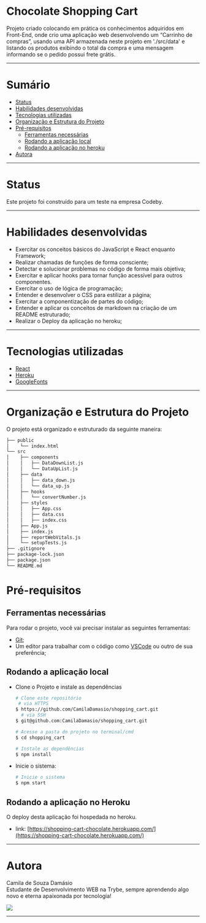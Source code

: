 # Chocolate Shopping Cart

Projeto criado colocando em prática os conhecimentos adquiridos em Front-End,  onde crio uma aplicação web desenvolvendo um “Carrinho de compras”, usando uma API armazenada neste projeto em './src/data' e listando os produtos exibindo o total da compra e uma mensagem informando se o pedido possui frete grátis.

---

# Sumário

- [Status](#status)
- [Habilidades desenvolvidas](#habilidades-desenvolvidas)
- [Tecnologias utilizadas](#tecnologias-utilizadas)
- [Organização e Estrutura do Projeto](#organização-e-estrutura-do-projeto)
- [Pré-requisitos](#pré-requisitos)
  - [Ferramentas necessárias](#ferramentas-necessárias)
  - [Rodando a aplicação local](#rodando-a-aplicação-local)
  - [Rodando a aplicação no heroku](#rodando-a-aplicação-no-heroku)
- [Autora](#autora)

---

# Status

Este projeto foi construído para um teste na empresa Codeby.

---

# Habilidades desenvolvidas

- Exercitar os conceitos básicos do JavaScript e React enquanto Framework;
- Realizar chamadas de funções de forma consciente;
- Detectar e solucionar problemas no código de forma mais objetiva;
- Exercitar e aplicar hooks para tornar função acessível para outros componentes.
- Exercitar o uso de lógica de programação;
- Entender e desenvolver o CSS para estilizar a página;
- Exercitar a componentização de partes do código;
- Entender e aplicar os conceitos de markdown na criação de um README estruturado;
- Realizar o Deploy da aplicação no heroku;

---

# Tecnologias utilizadas

- [React](https://pt-br.reactjs.org/)
- [Heroku](https://www.heroku.com/)
- [GoogleFonts](https://fonts.google.com/)

---

# Organização e Estrutura do Projeto

O projeto está organizado e estruturado da seguinte maneira:

```bash
├── public
│    └── index.html
└── src
│    ├── components
│    │   ├── DataDownList.js
│    │   └── DataUpList.js
│    ├── data
│    │   ├── data_down.js
│    │   └── data_up.js
│    ├── hooks
│    │   └── convertNumber.js
│    ├── styles
│    │   ├── App.css
│    │   ├── data.css
│    │   ├── index.css
│    ├── App.js
│    ├── index.js
│    ├── reportWebVitals.js
│    └── setupTests.js
├── .gitignore
├── package-lock.json
├── package.json
└── README.md

```

# Pré-requisitos

## Ferramentas necessárias

Para rodar o projeto, você vai precisar instalar as seguintes ferramentas:
 - [Git](https://git-scm.com);
 - Um editor para trabalhar com o código como [VSCode](https://code.visualstudio.com/) ou outro de sua preferência;

## Rodando a aplicação local

 - Clone o Projeto e instale as dependências

    ```bash
    # Clone este repositório
     # via HTTPS
    $ https://github.com/CamilaDamasio/shopping_cart.git
      # via SSH
    $ git@github.com:CamilaDamasio/shopping_cart.git

    # Acesse a pasta do projeto no terminal/cmd
    $ cd shopping_cart

    # Instale as dependências
    $ npm install

    ```

 - Inicie o sistema:

    ```bash
    # Inicie o sistema
    $ npm start

    ```

## Rodando a aplicação no Heroku

  O deploy desta aplicação foi hospedada no heroku.

  - link: [https://shopping-cart-chocolate.herokuapp.com/](https://shopping-cart-chocolate.herokuapp.com/)

---

# Autora

  Camila de Souza Damásio
<br />
  Estudante de Desenvolvimento WEB na Trybe, sempre aprendendo algo novo e eterna apaixonada por tecnologia!

  <a href="https://www.linkedin.com/in/camilasdamasio/" target="_blank"><img src="https://img.shields.io/badge/-LinkedIn-%230077B5?style=for-the-badge&logo=linkedin&logoColor=white" target="_blank"></a>

---